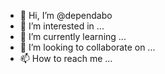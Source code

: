 - 👋 Hi, I’m @dependabo
- 👀 I’m interested in ...
- 🌱 I’m currently learning ...
- 💞️ I’m looking to collaborate on ...
- 📫 How to reach me ...

<!---
dependabo/dependabo is a ✨ special ✨ repository because its `README.md` (this file) appears on your GitHub profile.
You can click the Preview link to take a look at your changes.
--->
